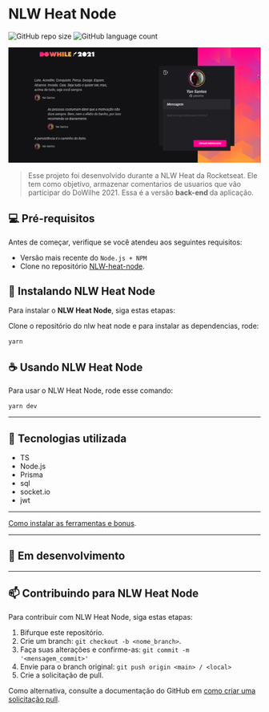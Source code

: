 # NLW Heat Node

![GitHub repo size](https://img.shields.io/github/repo-size/yansntss/NLW-heat-node?style=for-the-badge)
![GitHub language count](https://img.shields.io/github/languages/count/yansntss/NLW-heat-node?style=for-the-badge)


<img src="./assetsGit/exemplegit.png" alt="exemplo imagem">



> Esse projeto foi desenvolvido durante a NLW Heat da Rocketseat. Ele tem como objetivo, armazenar comentarios de usuarios que vão participar do DoWilhe 2021. Essa é a versão  <strong> back-end </strong> da aplicação.

## 💻 Pré-requisitos

Antes de começar, verifique se você atendeu aos seguintes requisitos:

* Versão mais recente do `Node.js + NPM`
* Clone no repositório  [NLW-heat-node](https://github.com/yansntss/NLW-heat-node).


## 🚀 Instalando NLW Heat Node

Para instalar o <strong>NLW Heat Node</strong>, siga estas etapas:

Clone o repositório do nlw heat node e para instalar as dependencias, rode:
```
yarn
```


## ☕ Usando NLW Heat Node

Para usar o NLW Heat Node, rode esse comando:

```
yarn dev
```
---

## 🚀  Tecnologias utilizada
- TS
- Node.js
- Prisma
- sql
- socket.io
- jwt

---
[Como instalar as ferramentas e bonus](https://efficient-sloth-d85.notion.site/Instala-o-das-ferramentas-b7c9f41e332a490d86fca81a5b830359).


---
## 🚧  Em desenvolvimento 

---
## 📫 Contribuindo para NLW Heat Node
<!---Se o seu README for longo ou se você tiver algum processo ou etapas específicas que deseja que os contribuidores sigam, considere a criação de um arquivo CONTRIBUTING.md separado--->
Para contribuir com NLW Heat Node, siga estas etapas:

1. Bifurque este repositório.
2. Crie um branch: `git checkout -b <nome_branch>`.
3. Faça suas alterações e confirme-as: `git commit -m '<mensagem_commit>'`
4. Envie para o branch original: `git push origin <main> / <local>`
5. Crie a solicitação de pull.

Como alternativa, consulte a documentação do GitHub em [como criar uma solicitação pull](https://help.github.com/en/github/collaborating-with-issues-and-pull-requests/creating-a-pull-request).


